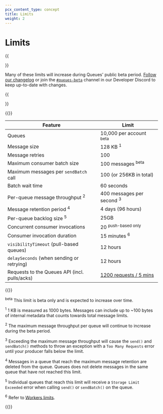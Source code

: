 ```yaml
---
pcx_content_type: concept
title: Limits
weight: 2
---
```


# Limits

{{<Aside type="note">}}

Many of these limits will increase during Queues' public beta period. [Follow our changelog](/queues/platform/changelog/) or join the [`#queues-beta`](https://discord.cloudflare.com) channel in our Developer Discord to keep up-to-date with changes.

{{</Aside>}}

{{<table-wrap>}}

| Feature                                            | Limit                                   |
| -------------------------------------------------- | --------------------------------------- |
| Queues                                             | 10,000 per account <sup>beta</sup>      |
| Message size                                       | 128 KB <sup>1</sup>                     |
| Message retries                                    | 100                                     |
| Maximum consumer batch size                                         | 100 messages <sup>beta</sup>            |
| Maximum messages per `sendBatch` call | 100 (or 256KB in total) |
| Batch wait time                                    | 60 seconds                              |
| Per-queue message throughput <sup>2</sup>          | 400 messages per second <sup>3</sup>    |
| Message retention period <sup>4</sup>              | 4 days (96 hours)                       |
| Per-queue backlog size <sup>5</sup>                | 25GB                                    |
| Concurrent consumer invocations                    | 20 <sup>push-based only</sup>           |
| Consumer invocation duration                       | 15 minutes <sup>6</sup>                 |
| `visibilityTimeout` (pull-based queues)            | 12 hours                                |
| `delaySeconds` (when sending or retrying)          | 12 hours                                |
| Requests to the Queues API (incl. pulls/acks)      | [1200 requests / 5 mins](/fundamentals/api/reference/limits/) |

{{</table-wrap>}}

<sup>beta</sup> This limit is beta only and is expected to increase over time.

<sup>1</sup> 1 KB is measured as 1000 bytes. Messages can include up to ~100 bytes of internal metadata that counts towards total message limits.

<sup>2</sup> The maximum message throughput per queue will continue to increase during the beta period.

<sup>3</sup> Exceeding the maximum message throughput will cause the `send()` and `sendBatch()` methods to throw an exception with a `Too Many Requests` error until your producer falls below the limit.

<sup>4</sup> Messages in a queue that reach the maximum message retention are deleted from the queue. Queues does not delete messages in the same queue that have not reached this limit.

<sup>5</sup> Individual queues that reach this limit will receive a `Storage Limit Exceeded` error when calling `send()` or `sendBatch()` on the queue.

<sup>6</sup> Refer to [Workers limits](/workers/platform/limits/#cpu-time).

{{<render file="_limits_increase.md" productFolder="workers">}}
